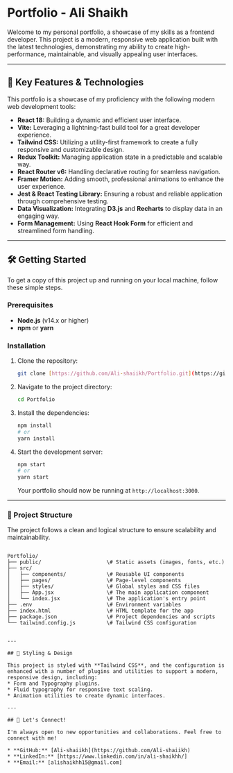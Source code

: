 # Portfolio - Ali Shaikh

Welcome to my personal portfolio, a showcase of my skills as a frontend developer. This project is a modern, responsive web application built with the latest technologies, demonstrating my ability to create high-performance, maintainable, and visually appealing user interfaces.

---

## 🚀 Key Features & Technologies

This portfolio is a showcase of my proficiency with the following modern web development tools:

* **React 18:** Building a dynamic and efficient user interface.
* **Vite:** Leveraging a lightning-fast build tool for a great developer experience.
* **Tailwind CSS:** Utilizing a utility-first framework to create a fully responsive and customizable design.
* **Redux Toolkit:** Managing application state in a predictable and scalable way.
* **React Router v6:** Handling declarative routing for seamless navigation.
* **Framer Motion:** Adding smooth, professional animations to enhance the user experience.
* **Jest & React Testing Library:** Ensuring a robust and reliable application through comprehensive testing.
* **Data Visualization:** Integrating **D3.js** and **Recharts** to display data in an engaging way.
* **Form Management:** Using **React Hook Form** for efficient and streamlined form handling.

---

## 🛠️ Getting Started

To get a copy of this project up and running on your local machine, follow these simple steps.

### Prerequisites

* **Node.js** (v14.x or higher)
* **npm** or **yarn**

### Installation

1.  Clone the repository:
    ```bash
    git clone [https://github.com/Ali-shaiikh/Portfolio.git](https://github.com/Ali-shaiikh/Portfolio.git)
    ```
2.  Navigate to the project directory:
    ```bash
    cd Portfolio
    ```
3.  Install the dependencies:
    ```bash
    npm install
    # or
    yarn install
    ```
4.  Start the development server:
    ```bash
    npm start
    # or
    yarn start
    ```
    Your portfolio should now be running at `http://localhost:3000`.

---

### 📁 Project Structure

The project follows a clean and logical structure to ensure scalability and maintainability.

```

Portfolio/
├── public/                     \# Static assets (images, fonts, etc.)
├── src/
│   ├── components/             \# Reusable UI components
│   ├── pages/                  \# Page-level components
│   ├── styles/                 \# Global styles and CSS files
│   ├── App.jsx                 \# The main application component
│   └── index.jsx               \# The application's entry point
├── .env                        \# Environment variables
├── index.html                  \# HTML template for the app
├── package.json                \# Project dependencies and scripts
└── tailwind.config.js          \# Tailwind CSS configuration

```
```

---

## 🎨 Styling & Design

This project is styled with **Tailwind CSS**, and the configuration is enhanced with a number of plugins and utilities to support a modern, responsive design, including:
* Form and Typography plugins.
* Fluid typography for responsive text scaling.
* Animation utilities to create dynamic interfaces.

---

## 🤝 Let's Connect!

I'm always open to new opportunities and collaborations. Feel free to connect with me!

* **GitHub:** [Ali-shaiikh](https://github.com/Ali-shaiikh)
* **LinkedIn:** [https://www.linkedin.com/in/ali-shaikhh/]
* **Email:** [alishaikhh15@gmail.com]